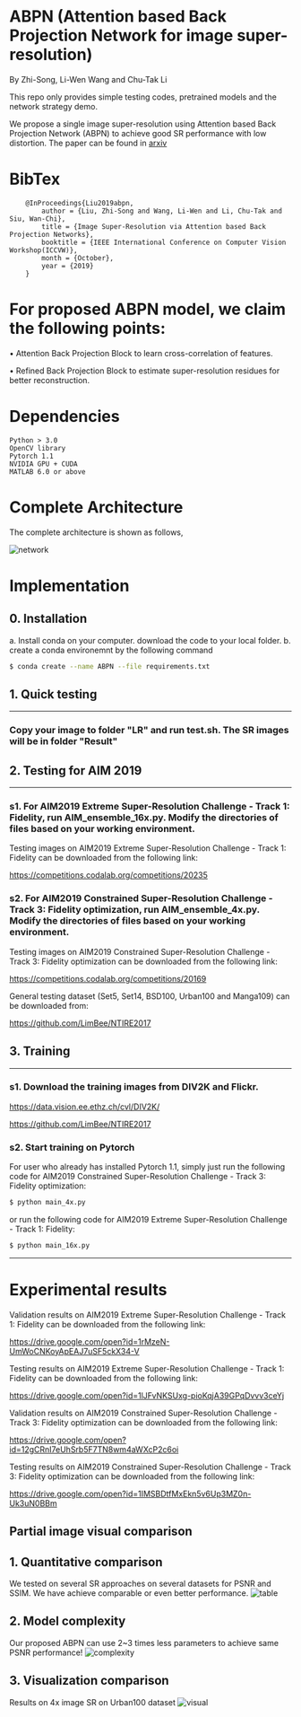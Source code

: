 # ABPN (Attention based Back Projection Network for image super-resolution)

By Zhi-Song, Li-Wen Wang and Chu-Tak Li

This repo only provides simple testing codes, pretrained models and the network strategy demo.

We propose a single image super-resolution using Attention based Back Projection Network (ABPN) to achieve good SR performance with low distortion. The paper can be found in [arxiv](https://arxiv.org/abs/1910.04476)

# BibTex

        @InProceedings{Liu2019abpn,
            author = {Liu, Zhi-Song and Wang, Li-Wen and Li, Chu-Tak and Siu, Wan-Chi},
            title = {Image Super-Resolution via Attention based Back Projection Networks},
            booktitle = {IEEE International Conference on Computer Vision Workshop(ICCVW)},
            month = {October},
            year = {2019}
        }
        
# For proposed ABPN model, we claim the following points:

• Attention Back Projection Block to learn cross-correlation of features.

• Refined Back Projection Block to estimate super-resolution residues for better reconstruction.

# Dependencies
    Python > 3.0
    OpenCV library
    Pytorch 1.1 
    NVIDIA GPU + CUDA
    MATLAB 6.0 or above

# Complete Architecture
The complete architecture is shown as follows,

![network](/figure/network.png)

# Implementation
## 0. Installation
a. Install conda on your computer. download the code to your local folder.
b. create a conda environemnt by the following command
```sh
$ conda create --name ABPN --file requirements.txt
```

## 1. Quick testing
---------------------------------------
### Copy your image to folder "LR" and run test.sh. The SR images will be in folder "Result"

## 2. Testing for AIM 2019
---------------------------------------
### s1. For AIM2019 Extreme Super-Resolution Challenge - Track 1: Fidelity, run **AIM_ensemble_16x.py**. Modify the directories of files based on your working environment.

Testing images on AIM2019 Extreme Super-Resolution Challenge - Track 1: Fidelity can be downloaded from the following link:

https://competitions.codalab.org/competitions/20235

### s2. For AIM2019 Constrained Super-Resolution Challenge - Track 3: Fidelity optimization, run **AIM_ensemble_4x.py**. Modify the directories of files based on your working environment.

Testing images on AIM2019 Constrained Super-Resolution Challenge - Track 3: Fidelity optimization can be downloaded from the following link:

https://competitions.codalab.org/competitions/20169

General testing dataset (Set5, Set14, BSD100, Urban100 and Manga109) can be downloaded from:

https://github.com/LimBee/NTIRE2017

## 3. Training
---------------------------
### s1. Download the training images from DIV2K and Flickr.
    
https://data.vision.ee.ethz.ch/cvl/DIV2K/

https://github.com/LimBee/NTIRE2017
   
### s2. Start training on Pytorch
For user who already has installed Pytorch 1.1, simply just run the following code for AIM2019 Constrained Super-Resolution Challenge - Track 3: Fidelity optimization:
```sh
$ python main_4x.py
```

or run the following code for AIM2019 Extreme Super-Resolution Challenge - Track 1: Fidelity:
```sh
$ python main_16x.py
```
---------------------------
  
# Experimental results

Validation results on AIM2019 Extreme Super-Resolution Challenge - Track 1: Fidelity can be downloaded from the following link:

https://drive.google.com/open?id=1rMzeN-UmWoCNKoyApEAJ7uSF5ckX34-V

Testing results on AIM2019 Extreme Super-Resolution Challenge - Track 1: Fidelity can be downloaded from the following link:

https://drive.google.com/open?id=1lJFvNKSUxg-pioKqjA39GPqDvvv3ceYj

Validation results on AIM2019 Constrained Super-Resolution Challenge - Track 3: Fidelity optimization can be downloaded from the following link:

https://drive.google.com/open?id=12gCRnI7eUhSrb5F7TN8wm4aWXcP2c6oi

Testing results on AIM2019 Constrained Super-Resolution Challenge - Track 3: Fidelity optimization can be downloaded from the following link:

https://drive.google.com/open?id=1IMSBDtfMxEkn5v6Up3MZ0n-Uk3uN0BBm

## Partial image visual comparison
## 1. Quantitative comparison
We tested on several SR approaches on several datasets for PSNR and SSIM. We have achieve comparable or even better performance.
![table](/figure/table.png)

## 2. Model complexity
Our proposed ABPN can use 2~3 times less parameters to achieve same PSNR performance!
![complexity](/figure/complexity.png)

## 3. Visualization comparison
Results on 4x image SR on Urban100 dataset
![visual](/figure/visualization.png)
